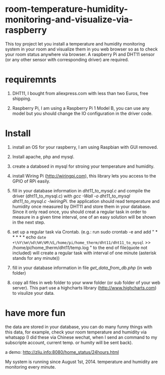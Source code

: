 # room-temperature-humidity-monitoring-and-visualize-via-raspberry

This toy project let you install a temperature and humidity monitoring system in your room and visualize them in you web browser so as to check your room status anywhere via browser. A raspberry Pi and DHT11 sensor (or any other sensor with corresponding driver) are required.

# requiremnts
1. DHT11, I bought from aliexpress.com with less than two Euros, free shipping.

2. Raspberry Pi, I am using a Raspberry Pi 1 Model B, you can use any model but you should change the IO configuration in the driver code.

# Install
1. install an OS for your raspberry, I am using Raspbian with GUI removed.

2. Install apache, php and mysql.

3. create a databsed in mysql for stroing your temperature and humidity.

4. install Wiring Pi (http://wiringpi.com), this library lets you access to the GPIO of RPi easily.

5. fill in your database information in *dht11_to_mysql.c* and compile the driver (dht11_to_mysql.c) with *gcc -Wall -o dht11_to_mysql dht11_to_mysql.c -lwiringPi*. the application should read temperature and humidity once measured by DHT11 and store them in your database. Since it only read once, you should creat a regular task in order to measure in a given time interval, one of an easy solution will be shown in the next step.

6. set up a regular task via Crontab. (e.g.: run sudo crontab -e and add " * * * * * echo `date +\%Y\%m\%d\%H\%M\%S`,`/home/pi/home_therm/dht11/dht11_to_mysql` >> /home/pi/home_therm/dht11/temp.log " to the end of file(quote not included) will create a regular task with interval of one minute (asterisk stands for any minute))

7. fill in your database information in file *get_data_from_db.php* (in web folder)

8. copy all files in web folder to your www folder (or sub folder of your web server). This part use a highcharts library (http://www.highcharts.com) to visulize your data. 

# have more fun

the data are stored in your database, you can do many funny things with this data, for example, check your room temperature and humidity via whatsapp (I did these via Chinese wechat, when I send an command to my subscripte account, current temp. or humity will be sent back).

a demo: http://zliu.info:8080/home_status/24hours.html

My system is running since August 1st, 2014. temperature and humidity are monitoring every minute.
